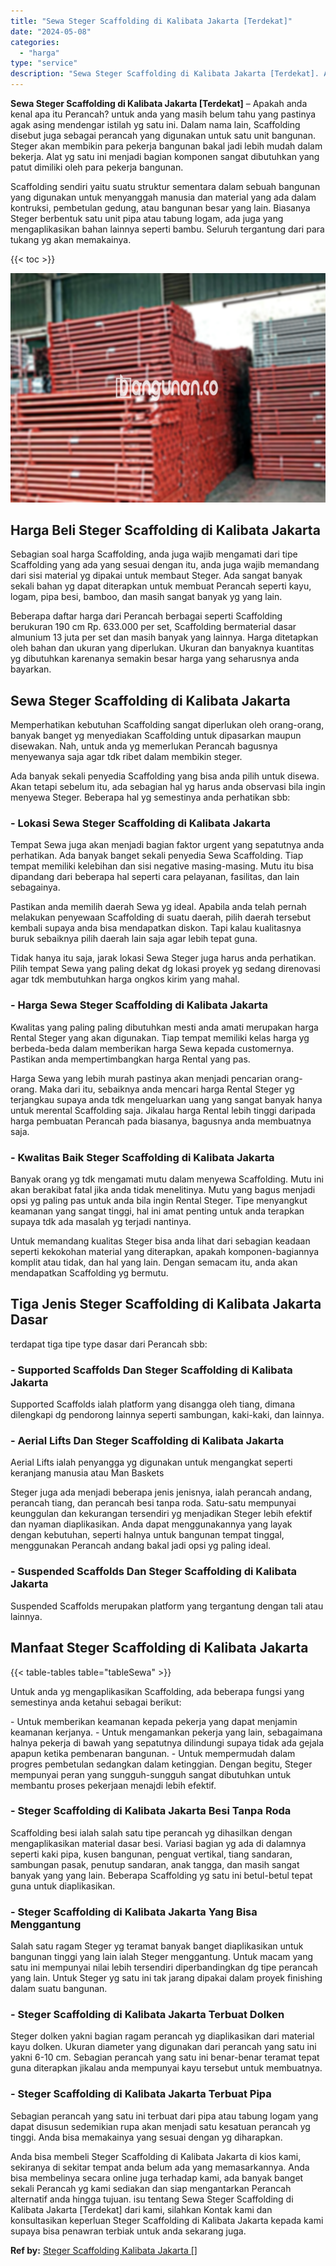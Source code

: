 ```yaml
---
title: "Sewa Steger Scaffolding di Kalibata Jakarta [Terdekat]"
date: "2024-05-08"
categories: 
  - "harga"
type: "service"
description: "Sewa Steger Scaffolding di Kalibata Jakarta [Terdekat]. Anda bisa membeli Steger Scaffolding di Kalibata Jakarta di kios kami, sekiranya di sekitar tempat an..."
---
```


**Sewa Steger Scaffolding di Kalibata Jakarta \[Terdekat\]** – Apakah anda kenal apa itu Perancah? untuk anda yang masih belum tahu yang pastinya agak asing mendengar istilah yg satu ini. Dalam nama lain, Scaffolding disebut juga sebagai perancah yang digunakan untuk satu unit bangunan. Steger akan membikin para pekerja bangunan bakal jadi lebih mudah dalam bekerja. Alat yg satu ini menjadi bagian komponen sangat dibutuhkan yang patut dimiliki oleh para pekerja bangunan.

Scaffolding sendiri yaitu suatu struktur sementara dalam sebuah bangunan yang digunakan untuk menyanggah manusia dan material yang ada dalam kontruksi, pembetulan gedung, atau bangunan besar yang lain. Biasanya Steger berbentuk satu unit pipa atau tabung logam, ada juga yang mengaplikasikan bahan lainnya seperti bambu. Seluruh tergantung dari para tukang yg akan memakainya.

{{< toc >}}

![Sewa Steger Scaffolding di Kalibata Jakarta [Terdekat]](/images/sewa-scaffolding-steger-02.png)

## Harga Beli Steger Scaffolding di Kalibata Jakarta

Sebagian soal harga Scaffolding, anda juga wajib mengamati dari tipe Scaffolding yang ada yang sesuai dengan itu, anda juga wajib memandang dari sisi material yg dipakai untuk membaut Steger. Ada sangat banyak sekali bahan yg dapat diterapkan untuk membuat Perancah seperti kayu, logam, pipa besi, bamboo, dan masih sangat banyak yg yang lain.

Beberapa daftar harga dari Perancah berbagai seperti Scaffolding berukuran 190 cm Rp. 633.000 per set, Scaffolding bermaterial dasar almunium 13 juta per set dan masih banyak yang lainnya. Harga ditetapkan oleh bahan dan ukuran yang diperlukan. Ukuran dan banyaknya kuantitas yg dibutuhkan karenanya semakin besar harga yang seharusnya anda bayarkan.

## Sewa Steger Scaffolding di Kalibata Jakarta

Memperhatikan kebutuhan Scaffolding sangat diperlukan oleh orang-orang, banyak banget yg menyediakan Scaffolding untuk dipasarkan maupun disewakan. Nah, untuk anda yg memerlukan Perancah bagusnya menyewanya saja agar tdk ribet dalam membikin steger.

Ada banyak sekali penyedia Scaffolding yang bisa anda pilih untuk disewa. Akan tetapi sebelum itu, ada sebagian hal yg harus anda observasi bila ingin menyewa Steger. Beberapa hal yg semestinya anda perhatikan sbb:

### \- Lokasi Sewa Steger Scaffolding di Kalibata Jakarta

Tempat Sewa juga akan menjadi bagian faktor urgent yang sepatutnya anda perhatikan. Ada banyak banget sekali penyedia Sewa Scaffolding. Tiap tempat memiliki kelebihan dan sisi negative masing-masing. Mutu itu bisa dipandang dari beberapa hal seperti cara pelayanan, fasilitas, dan lain sebagainya.

Pastikan anda memilih daerah Sewa yg ideal. Apabila anda telah pernah melakukan penyewaan Scaffolding di suatu daerah, pilih daerah tersebut kembali supaya anda bisa mendapatkan diskon. Tapi kalau kualitasnya buruk sebaiknya pilih daerah lain saja agar lebih tepat guna.

Tidak hanya itu saja, jarak lokasi Sewa Steger juga harus anda perhatikan. Pilih tempat Sewa yang paling dekat dg lokasi proyek yg sedang direnovasi agar tdk membutuhkan harga ongkos kirim yang mahal.

### \- Harga Sewa Steger Scaffolding di Kalibata Jakarta

Kwalitas yang paling paling dibutuhkan mesti anda amati merupakan harga Rental Steger yang akan digunakan. Tiap tempat memiliki kelas harga yg berbeda-beda dalam memberikan harga Sewa kepada customernya. Pastikan anda mempertimbangkan harga Rental yang pas.

Harga Sewa yang lebih murah pastinya akan menjadi pencarian orang-orang. Maka dari itu, sebaiknya anda mencari harga Rental Steger yg terjangkau supaya anda tdk mengeluarkan uang yang sangat banyak hanya untuk merental Scaffolding saja. Jikalau harga Rental lebih tinggi daripada harga pembuatan Perancah pada biasanya, bagusnya anda membuatnya saja.

### \- Kwalitas Baik Steger Scaffolding di Kalibata Jakarta

Banyak orang yg tdk mengamati mutu dalam menyewa Scaffolding. Mutu ini akan berakibat fatal jika anda tidak menelitinya. Mutu yang bagus menjadi opsi yg paling pas untuk anda bila ingin Rental Steger. Tipe menyangkut keamanan yang sangat tinggi, hal ini amat penting untuk anda terapkan supaya tdk ada masalah yg terjadi nantinya.

Untuk memandang kualitas Steger bisa anda lihat dari sebagian keadaan seperti kekokohan material yang diterapkan, apakah komponen-bagiannya komplit atau tidak, dan hal yang lain. Dengan semacam itu, anda akan mendapatkan Scaffolding yg bermutu.

## Tiga Jenis Steger Scaffolding di Kalibata Jakarta Dasar

terdapat tiga tipe type dasar dari Perancah sbb:

### \- Supported Scaffolds Dan Steger Scaffolding di Kalibata Jakarta

Supported Scaffolds ialah platform yang disangga oleh tiang, dimana dilengkapi dg pendorong lainnya seperti sambungan, kaki-kaki, dan lainnya.

### \- Aerial Lifts Dan Steger Scaffolding di Kalibata Jakarta

Aerial Lifts ialah penyangga yg digunakan untuk mengangkat seperti keranjang manusia atau Man Baskets

Steger juga ada menjadi beberapa jenis jenisnya, ialah perancah andang, perancah tiang, dan perancah besi tanpa roda. Satu-satu mempunyai keunggulan dan kekurangan tersendiri yg menjadikan Steger lebih efektif dan nyaman diaplikasikan. Anda dapat menggunakannya yang layak dengan kebutuhan, seperti halnya untuk bangunan tempat tinggal, menggunakan Perancah andang bakal jadi opsi yg paling ideal.

### \- Suspended Scaffolds Dan Steger Scaffolding di Kalibata Jakarta

Suspended Scaffolds merupakan platform yang tergantung dengan tali atau lainnya.

## Manfaat Steger Scaffolding di Kalibata Jakarta

{{< table-tables table="tableSewa" >}}

Untuk anda yg mengaplikasikan Scaffolding, ada beberapa fungsi yang semestinya anda ketahui sebagai berikut:

\- Untuk memberikan keamanan kepada pekerja yang dapat menjamin keamanan kerjanya. - Untuk mengamankan pekerja yang lain, sebagaimana halnya pekerja di bawah yang sepatutnya dilindungi supaya tidak ada gejala apapun ketika pembenaran bangunan. - Untuk mempermudah dalam progres pembetulan sedangkan dalam ketinggian. Dengan begitu, Steger mempunyai peran yang sungguh-sungguh sangat dibutuhkan untuk membantu proses pekerjaan menajdi lebih efektif.

### \- Steger Scaffolding di Kalibata Jakarta Besi Tanpa Roda

Scaffolding besi ialah salah satu tipe perancah yg dihasilkan dengan mengaplikasikan material dasar besi. Variasi bagian yg ada di dalamnya seperti kaki pipa, kusen bangunan, penguat vertikal, tiang sandaran, sambungan pasak, penutup sandaran, anak tangga, dan masih sangat banyak yang yang lain. Beberapa Scaffolding yg satu ini betul-betul tepat guna untuk diaplikasikan.

### \- Steger Scaffolding di Kalibata Jakarta Yang Bisa Menggantung

Salah satu ragam Steger yg teramat banyak banget diaplikasikan untuk bangunan tinggi yang lain ialah Steger menggantung. Untuk macam yang satu ini mempunyai nilai lebih tersendiri diperbandingkan dg tipe perancah yang lain. Untuk Steger yg satu ini tak jarang dipakai dalam proyek finishing dalam suatu bangunan.

### \- Steger Scaffolding di Kalibata Jakarta Terbuat Dolken

Steger dolken yakni bagian ragam perancah yg diaplikasikan dari material kayu dolken. Ukuran diameter yang digunakan dari perancah yang satu ini yakni 6-10 cm. Sebagian perancah yang satu ini benar-benar teramat tepat guna diterapkan jikalau anda mempunyai kayu tersebut untuk membuatnya.

### \- Steger Scaffolding di Kalibata Jakarta Terbuat Pipa

Sebagian perancah yang satu ini terbuat dari pipa atau tabung logam yang dapat disusun sedemikian rupa akan menjadi satu kesatuan perancah yg tinggi. Anda bisa memakainya yang sesuai dengan yg diharapkan.

Anda bisa membeli Steger Scaffolding di Kalibata Jakarta di kios kami, sekiranya di sekitar tempat anda belum ada yang memasarkannya. Anda bisa membelinya secara online juga terhadap kami, ada banyak banget sekali Perancah yg kami sediakan dan siap mengantarkan Perancah alternatif anda hingga tujuan. isu tentang Sewa Steger Scaffolding di Kalibata Jakarta \[Terdekat\] dari kami, silahkan Kontak kami dan konsultasikan keperluan Steger Scaffolding di Kalibata Jakarta kepada kami supaya bisa penawran terbiak untuk anda sekarang juga.

**Ref by:** [Steger Scaffolding Kalibata Jakarta []](https://id.wikipedia.org/wiki/Steger)
